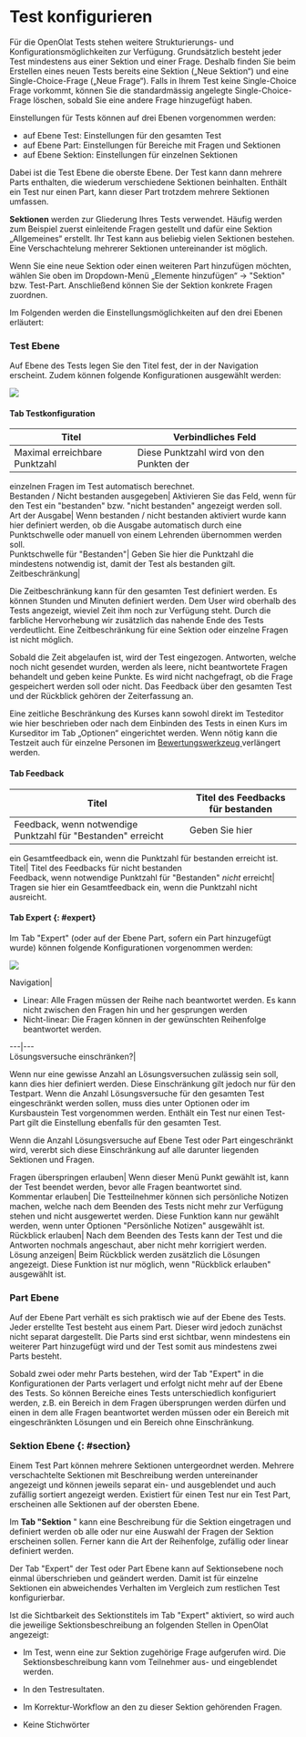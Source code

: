 # Test konfigurieren

Für die OpenOlat Tests stehen weitere Strukturierungs- und
Konfigurationsmöglichkeiten zur Verfügung. Grundsätzlich besteht jeder Test
mindestens aus einer Sektion und einer Frage. Deshalb finden Sie beim
Erstellen eines neuen Tests bereits eine Sektion („Neue Sektion“) und eine
Single-Choice-Frage („Neue Frage“). Falls in Ihrem Test keine Single-Choice
Frage vorkommt, können Sie die standardmässig angelegte Single-Choice-Frage
löschen, sobald Sie eine andere Frage hinzugefügt haben.

Einstellungen für Tests können auf drei Ebenen vorgenommen werden:

  * auf Ebene Test: Einstellungen für den gesamten Test
  * auf Ebene Part: Einstellungen für Bereiche mit Fragen und Sektionen
  * auf Ebene Sektion: Einstellungen für einzelnen Sektionen

Dabei ist die Test Ebene die oberste Ebene. Der Test kann dann mehrere Parts
enthalten, die wiederum verschiedene Sektionen beinhalten. Enthält ein Test
nur einen Part, kann dieser Part trotzdem mehrere Sektionen umfassen.

**Sektionen** werden zur Gliederung Ihres Tests verwendet. Häufig werden zum
Beispiel zuerst einleitende Fragen gestellt und dafür eine Sektion
„Allgemeines“ erstellt. Ihr Test kann aus beliebig vielen Sektionen bestehen.
Eine Verschachtelung mehrerer Sektionen untereinander ist möglich.

Wenn Sie eine neue Sektion oder einen weiteren Part hinzufügen möchten, wählen
Sie oben im Dropdown-Menü „Elemente hinzufügen“ → "Sektion" bzw. Test-Part.
Anschließend können Sie der Sektion konkrete Fragen zuordnen.

Im Folgenden werden die Einstellungsmöglichkeiten auf den drei Ebenen
erläutert:



###  Test Ebene

Auf Ebene des Tests legen Sie den Titel fest, der in der Navigation erscheint.
Zudem können folgende Konfigurationen ausgewählt werden:

  ![](assets/Test_Ebene_Konfig.png)

#### Tab Testkonfiguration

  

Titel| Verbindliches Feld  
---|---  
Maximal erreichbare Punktzahl| Diese Punktzahl wird von den Punkten der
einzelnen Fragen im Test automatisch berechnet.  
Bestanden / Nicht bestanden ausgegeben| Aktivieren Sie das Feld, wenn für den
Test ein "bestanden" bzw. "nicht bestanden" angezeigt werden soll.  
Art der Ausgabe| Wenn bestanden / nicht bestanden aktiviert wurde kann hier
definiert werden, ob die Ausgabe automatisch durch eine Punktschwelle oder
manuell von einem Lehrenden übernommen werden soll.  
Punktschwelle für "Bestanden"| Geben Sie hier die Punktzahl die mindestens
notwendig ist, damit der Test als bestanden gilt.  
Zeitbeschränkung|

Die Zeitbeschränkung kann für den gesamten Test definiert werden. Es können
Stunden und Minuten definiert werden.  Dem User wird oberhalb des Tests
angezeigt, wieviel Zeit ihm noch zur Verfügung steht. Durch die farbliche
Hervorhebung wir zusätzlich das nahende Ende des Tests verdeutlicht. Eine
Zeitbeschränkung für eine Sektion oder einzelne Fragen ist nicht möglich.

Sobald die Zeit abgelaufen ist, wird der Test eingezogen. Antworten, welche
noch nicht gesendet wurden, werden als leere, nicht beantwortete Fragen
behandelt und geben keine Punkte. Es wird nicht nachgefragt, ob die Frage
gespeichert werden soll oder nicht. Das Feedback über den gesamten Test und
der Rückblick gehören der Zeiterfassung an.

Eine zeitliche Beschränkung des Kurses kann sowohl direkt im Testeditor wie
hier beschrieben oder nach dem Einbinden des Tests in einen Kurs im Kurseditor
im Tab „Optionen“ eingerichtet werden.  Wenn nötig kann die Testzeit auch für
einzelne Personen im [Bewertungswerkzeug
](../course_operation/Assessment_tool_-_overview.de.md)verlängert werden.  
  
#### Tab Feedback

Titel| Titel des Feedbacks für bestanden  
---|---  
Feedback, wenn notwendige Punktzahl für "Bestanden" erreicht| Geben Sie hier
ein Gesamtfeedback ein, wenn die Punktzahl für bestanden erreicht ist.  
Titel| Titel des Feedbacks für nicht bestanden  
Feedback, wenn notwendige Punktzahl für "Bestanden" _nicht_ erreicht| Tragen
sie hier ein Gesamtfeedback ein, wenn die Punktzahl nicht ausreicht.  
  
####  Tab Expert {: #expert}

Im Tab "Expert" (oder auf der Ebene Part, sofern ein Part hinzugefügt wurde)
können folgende Konfigurationen vorgenommen werden:

![](assets/test_expert.jpg)

Navigation|

  * Linear: Alle Fragen müssen der Reihe nach beantwortet werden. Es kann nicht zwischen den Fragen hin und her gesprungen werden
  * Nicht-linear: Die Fragen können in der gewünschten Reihenfolge beantwortet werden.

  
---|---  
Lösungsversuche einschränken?|

Wenn nur eine gewisse Anzahl an Lösungsversuchen zulässig sein soll, kann dies
hier definiert werden. Diese Einschränkung gilt jedoch nur für den Testpart.
Wenn die Anzahl Lösungsversuche für den gesamten Test eingeschränkt werden
sollen, muss dies unter Optionen oder im Kursbaustein Test vorgenommen werden.
Enthält ein Test nur einen Test-Part gilt die Einstellung ebenfalls für den
gesamten Test.

Wenn die Anzahl Lösungsversuche auf Ebene Test oder Part eingeschränkt wird,
vererbt sich diese Einschränkung auf alle darunter liegenden Sektionen und
Fragen.  
  
Fragen überspringen erlauben| Wenn dieser Menü Punkt gewählt ist, kann der
Test beendet werden, bevor alle Fragen beantwortet sind.  
Kommentar erlauben| Die Testteilnehmer können sich persönliche Notizen machen,
welche nach dem Beenden des Tests nicht mehr zur Verfügung stehen und nicht
ausgewertet werden. Diese Funktion kann nur gewählt werden, wenn unter
Optionen "Persönliche Notizen" ausgewählt ist.  
Rückblick erlauben| Nach dem Beenden des Tests kann der Test und die Antworten
nochmals angeschaut, aber nicht mehr korrigiert werden.  
Lösung anzeigen| Beim Rückblick werden zusätzlich die Lösungen angezeigt.
Diese Funktion ist nur möglich, wenn "Rückblick erlauben" ausgewählt ist.  
  
###  Part Ebene  

Auf der Ebene Part verhält es sich praktisch wie auf der Ebene des Tests.
Jeder erstellte Test besteht aus einem Part. Dieser wird jedoch zunächst nicht
separat dargestellt. Die Parts sind erst sichtbar, wenn mindestens ein
weiterer Part hinzugefügt wird und der Test somit aus mindestens zwei Parts
besteht.

Sobald zwei oder mehr Parts bestehen, wird der Tab "Expert" in die
Konfigurationen der Parts verlagert und erfolgt nicht mehr auf der Ebene des
Tests. So können Bereiche eines Tests unterschiedlich konfiguriert werden,
z.B. ein Bereich in dem Fragen übersprungen werden dürfen und einen in dem
alle Fragen beantwortet werden müssen oder ein Bereich mit eingeschränkten
Lösungen und ein Bereich ohne Einschränkung.  

###  Sektion Ebene {: #section}

Einem Test Part können mehrere Sektionen untergeordnet werden. Mehrere
verschachtelte Sektionen mit Beschreibung werden untereinander angezeigt und
können jeweils separat ein- und ausgeblendet und auch zufällig sortiert
angezeigt werden. Existiert für einen Test nur ein Test Part, erscheinen alle
Sektionen auf der obersten Ebene.

Im **Tab "Sektion** " kann eine Beschreibung für die Sektion eingetragen und
definiert werden ob alle oder nur eine Auswahl der Fragen der Sektion
erscheinen sollen. Ferner kann die Art der Reihenfolge, zufällig oder linear
definiert werden.

Der Tab "Expert" der Test oder Part Ebene kann auf Sektionsebene noch einmal
überschrieben und geändert werden. Damit ist für einzelne Sektionen ein
abweichendes Verhalten im Vergleich zum restlichen Test konfigurierbar.

Ist die Sichtbarkeit des Sektionstitels im Tab "Expert" aktiviert, so wird
auch die jeweilige Sektionsbeschreibung an folgenden Stellen in OpenOlat
angezeigt:

  * Im Test, wenn eine zur Sektion zugehörige Frage aufgerufen wird. Die Sektionsbeschreibung kann vom Teilnehmer aus- und eingeblendet werden.
  * In den Testresultaten.
  * Im Korrektur-Workflow an den zu dieser Sektion gehörenden Fragen.

  * Keine Stichwörter 

